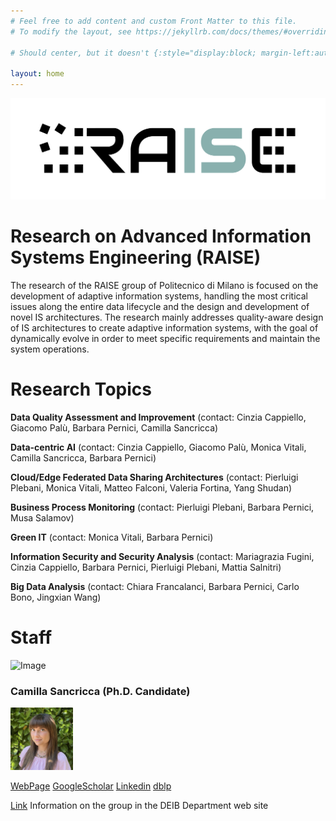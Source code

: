 ```yaml
---
# Feel free to add content and custom Front Matter to this file.
# To modify the layout, see https://jekyllrb.com/docs/themes/#overriding-theme-defaults

# Should center, but it doesn't {:style="display:block; margin-left:auto; margin-right:auto; width:250px"; }

layout: home
---
```


![Image](/static/logo_raise_cropped_.png)

# Research on Advanced Information Systems Engineering (RAISE)

The research of the RAISE group of Politecnico di Milano is focused on the development of adaptive information systems, handling the most critical issues along the entire data lifecycle and the design and development of novel IS architectures. The research mainly addresses quality-aware design of IS architectures to create adaptive information systems, with the goal of dynamically evolve in order to meet specific requirements and maintain the system operations.
 
# Research Topics

**Data Quality Assessment and Improvement** (contact: Cinzia Cappiello, Giacomo Palù, Barbara Pernici, Camilla Sancricca)

**Data-centric AI** (contact: Cinzia Cappiello, Giacomo Palù, Monica Vitali, Camilla Sancricca, Barbara Pernici)

**Cloud/Edge Federated Data Sharing Architectures** (contact: Pierluigi Plebani, Monica Vitali, Matteo Falconi, Valeria Fortina, Yang Shudan)

**Business Process Monitoring** (contact: Pierluigi Plebani, Barbara Pernici, Musa Salamov)

**Green IT** (contact: Monica Vitali, Barbara Pernici)

**Information Security and Security Analysis** (contact: Mariagrazia Fugini, Cinzia Cappiello, Barbara Pernici, Pierluigi Plebani, Mattia Salnitri)

**Big Data Analysis** (contact: Chiara Francalanci, Barbara Pernici, Carlo Bono, Jingxian Wang)

# Staff

![Image](/static/group_pic.png)

### Camilla Sancricca (Ph.D. Candidate)
<img src="/static/camilla.jpeg" width="100" height="100" alt="Description">

[WebPage](https://www.deib.polimi.it/ita/personale/dettagli/1122566)
[GoogleScholar](https://www.deib.polimi.it)
[Linkedin](https://www.deib.polimi.it)
[dblp](https://www.deib.polimi.it)


[Link](https://www.deib.polimi.it/eng/research-lines/details/85) Information on the group in the DEIB Department web site
 
